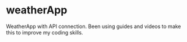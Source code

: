 # weatherApp
 WeatherApp with API connection. Been using guides and videos to make this to improve my coding skills.
